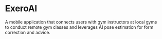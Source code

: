 # ExeroAI
A mobile application that connects users with gym instructors at local gyms to conduct remote gym classes and leverages AI pose estimation for form correction and advice. 
